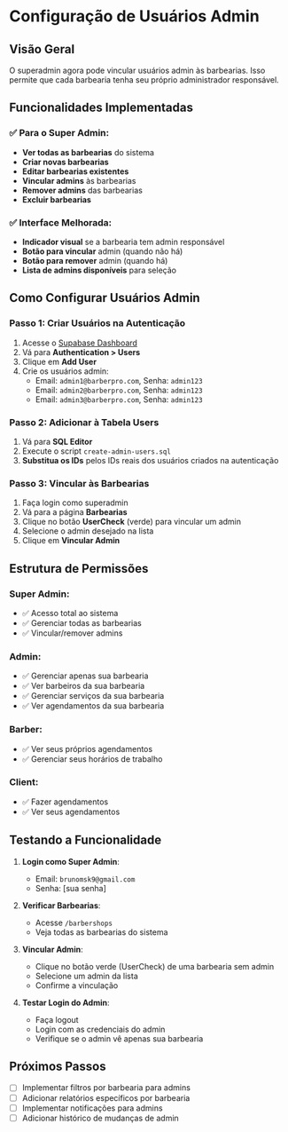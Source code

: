 # Configuração de Usuários Admin

## Visão Geral

O superadmin agora pode vincular usuários admin às barbearias. Isso permite que cada barbearia tenha seu próprio administrador responsável.

## Funcionalidades Implementadas

### ✅ Para o Super Admin:
- **Ver todas as barbearias** do sistema
- **Criar novas barbearias**
- **Editar barbearias existentes**
- **Vincular admins** às barbearias
- **Remover admins** das barbearias
- **Excluir barbearias**

### ✅ Interface Melhorada:
- **Indicador visual** se a barbearia tem admin responsável
- **Botão para vincular** admin (quando não há)
- **Botão para remover** admin (quando há)
- **Lista de admins disponíveis** para seleção

## Como Configurar Usuários Admin

### Passo 1: Criar Usuários na Autenticação
1. Acesse o [Supabase Dashboard](https://supabase.com/dashboard)
2. Vá para **Authentication > Users**
3. Clique em **Add User**
4. Crie os usuários admin:
   - Email: `admin1@barberpro.com`, Senha: `admin123`
   - Email: `admin2@barberpro.com`, Senha: `admin123`
   - Email: `admin3@barberpro.com`, Senha: `admin123`

### Passo 2: Adicionar à Tabela Users
1. Vá para **SQL Editor**
2. Execute o script `create-admin-users.sql`
3. **Substitua os IDs** pelos IDs reais dos usuários criados na autenticação

### Passo 3: Vincular às Barbearias
1. Faça login como superadmin
2. Vá para a página **Barbearias**
3. Clique no botão **UserCheck** (verde) para vincular um admin
4. Selecione o admin desejado na lista
5. Clique em **Vincular Admin**

## Estrutura de Permissões

### Super Admin:
- ✅ Acesso total ao sistema
- ✅ Gerenciar todas as barbearias
- ✅ Vincular/remover admins

### Admin:
- ✅ Gerenciar apenas sua barbearia
- ✅ Ver barbeiros da sua barbearia
- ✅ Gerenciar serviços da sua barbearia
- ✅ Ver agendamentos da sua barbearia

### Barber:
- ✅ Ver seus próprios agendamentos
- ✅ Gerenciar seus horários de trabalho

### Client:
- ✅ Fazer agendamentos
- ✅ Ver seus agendamentos

## Testando a Funcionalidade

1. **Login como Super Admin**:
   - Email: `brunomsk9@gmail.com`
   - Senha: [sua senha]

2. **Verificar Barbearias**:
   - Acesse `/barbershops`
   - Veja todas as barbearias do sistema

3. **Vincular Admin**:
   - Clique no botão verde (UserCheck) de uma barbearia sem admin
   - Selecione um admin da lista
   - Confirme a vinculação

4. **Testar Login do Admin**:
   - Faça logout
   - Login com as credenciais do admin
   - Verifique se o admin vê apenas sua barbearia

## Próximos Passos

- [ ] Implementar filtros por barbearia para admins
- [ ] Adicionar relatórios específicos por barbearia
- [ ] Implementar notificações para admins
- [ ] Adicionar histórico de mudanças de admin 